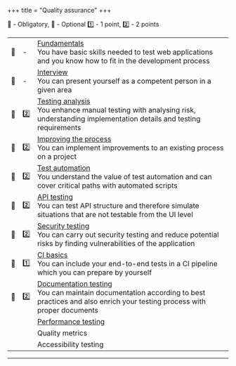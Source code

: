 +++
title = "Quality assurance"
+++

📗 - Obligatory, 📙 - Optional
1️⃣ - 1 point, 2️⃣ - 2 points

|  |  |  |
|---|---|---|
| 📗 | - | [Fundamentals](/qa/skills/fundamentals/) <br /> You have basic skills needed to test web applications and you know how to fit in the development process                                |
| 📗 | - | [Interview](/web_development/skills/interview/) <br /> You can present yourself as a competent person in a given area                                                                   |
| 📗 | 2️⃣ | [Testing analysis](/qa/skills/testing_analysis/) <br /> You enhance manual testing with analysing risk, understanding implementation details and testing requirements                   |
| 📙 | 2️⃣ | [Improving the process](/qa/skills/improving_the_process/) <br /> You can implement improvements to an existing process on a project                                                    |
| 📙 | 2️⃣ | [Test automation](/qa/skills/test_automation/) <br /> You understand the value of test automation and can cover critical paths with automated scripts                                   |
| 📙 | 2️⃣ | [API testing](/qa/skills/api_testing/) <br /> You can test API structure and therefore simulate situations that are not testable from the UI level                                      |
| 📙 | 2️⃣ | [Security testing](/qa/skills/security_testing/) <br /> You can carry out security testing and reduce potential risks by finding vulnerabilities of the application                     |
| 📙 | 1️⃣ | [CI basics](/qa/skills/ci_basics/) <br /> You can include your end-to-end tests in a CI pipeline which you can prepare by yourself                                                      |
| 📙 | 2️⃣ | [Documentation testing](/qa/skills/documentation_testing/) <br /> You can maintain documentation according to best practices and also enrich your testing process with proper documents |
|    |    | [Performance testing](/qa/skills/performance_testing/)                                                                                                                                  |
|    |    | Quality metrics                                                                                                                                                                         |
|    |    | Accessibility testing                                                                                                                                                                   |

---
